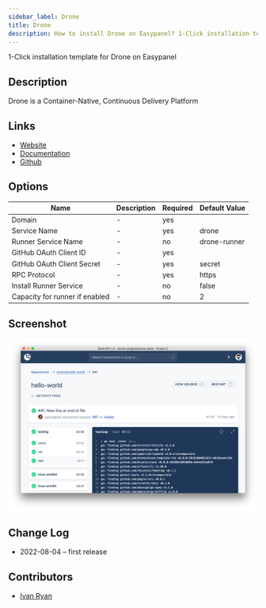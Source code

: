 ```yaml
---
sidebar_label: Drone
title: Drone
description: How to install Drone on Easypanel? 1-Click installation template for Drone on Easypanel
---
```


<!-- generated -->

1-Click installation template for Drone on Easypanel

## Description

Drone is a Container-Native, Continuous Delivery Platform

## Links

- [Website](https://drone.io/)
- [Documentation](https://github.com/harness/drone#setup-documentation)
- [Github](https://github.com/harness/drone)

## Options

Name | Description | Required | Default Value
-|-|-|-
Domain | - | yes | 
Service Name | - | yes | drone
Runner Service Name | - | no | drone-runner
GitHub OAuth Client ID | - | yes | 
GitHub OAuth Client Secret | - | yes | secret
RPC Protocol | - | yes | https
Install Runner Service | - | no | false
Capacity for runner if enabled | - | no | 2

## Screenshot

![Drone Screenshot](./screenshot.png)

## Change Log

- 2022-08-04 – first release

## Contributors

- [Ivan Ryan](https://github.com/ivanonpc-22)
